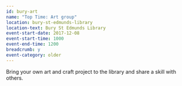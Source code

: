 ```yaml
---
id: bury-art
name: "Top Time: Art group"
location: bury-st-edmunds-library
location-text: Bury St Edmunds Library
event-start-date: 2017-12-08
event-start-time: 1000
event-end-time: 1200
breadcrumb: y
event-category: older
---
```


Bring your own art and craft project to the library and share a skill with others.
